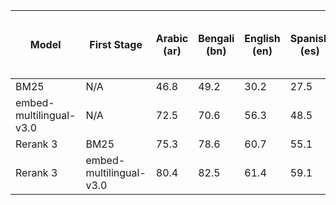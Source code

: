 | Model | First Stage| Arabic (ar) | Bengali (bn) | English (en) | Spanish (es) | Persian (fa) | Finnish (fi) | French (fr) | Hindi (hi) | Indonesian (id) | Japanese (ja) | Korean (ko) | Russian (ru) | Swahili (sw) | Telugu (te) | Thai (th) | Chinese (zh) | Germany (de) | Yoruba (yo) | Avg (18 datasets) | Avg (excl. de and yo) |
| -------- | -------- | -------- | -------- | -------- | -------- | -------- | -------- | -------- | -------- | -------- | -------- | -------- | -------- | -------- | -------- | -------- | -------- | -------- | -------- | -------- | -------- |
| BM25 | N/A | 46.8 | 49.2 | 30.2 | 27.5 | 31.2 | 51.4 | 17.6 | 41.1 | 39.2 | 35.3 | 25.8 | 25.4 | 41.4 | 47.6 | 47.1 | 21.2 | 19.6 | 59.0 | 36.5 | 36.1 |
| embed-multilingual-v3.0 | N/A | 72.5 | 70.6 | 56.3 | 48.5 | 56.8 | 73.6 | 55.2 | 59.1 | 49.5 | 63.7 | 61.9 | 61.8 | 72.4 | 80.6 | 76.1 | 56.9 | 51.7 | 78.9 | 63.7 | 63.5 |
| Rerank 3 | BM25 | 75.3 | 78.6 | 60.7 | 55.1 | 56.1 | 77.5 | 47.2 | 62.2 | 58.1 | 67.4 | 44.0 | 55.9 | 70.3 | 72.6 | 77.3 | 50.9 | 45.0 | 76.5 | 62.8 | 63.1 |
| Rerank 3 | embed-multilingual-v3.0 | 80.4 | 82.5 | 61.4 | 59.1 | 62.4 | 80.8 | 59.1 | 62.9 | 57.5 | 75.1 | 74.5 | 67.3 | 77.2 | 83.8| 82.8 | 65.7 | 60.8 | 83.1 | 70.9 | 70.8 |